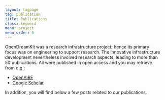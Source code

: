 ```yaml
---
layout: tagpage
tag: publication
title: Publications
class: keyword
menu: project
menu_order: 6
---
```


OpenDreamKit was a research infrastructure project; hence its primary
focus was on engineering to support research. The innovative
infrastructure development nevertheless involved research aspects,
leading to more than 50 publications. All were published in open
access and you may retrieve from e.g.:

- [OpenAIRE](https://explore.openaire.eu/project-report?projectId=corda__h2020::1930bdaa9032dd5b34f25841ebf3e8d1&size=53&type=publication)
- [Google Scholar](https://scholar.google.co.uk/citations?user=GNEP8oMAAAAJ&hl=en&oi=ao)

In addition, you will find below a few posts related to our
publications.
